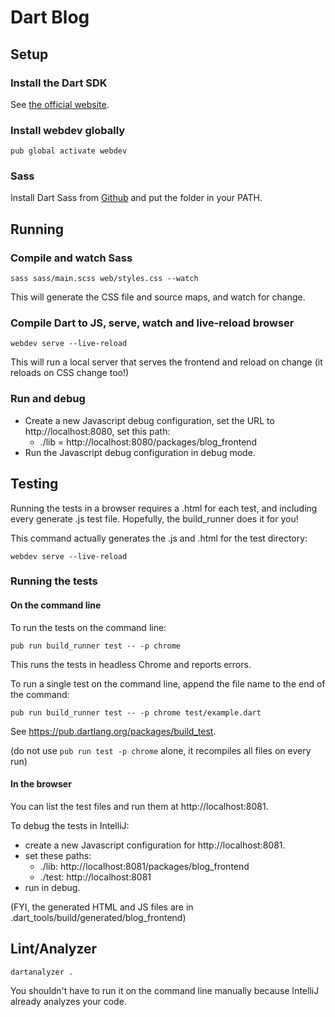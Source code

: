 # Dart Blog
## Setup
### Install the Dart SDK
See [the official website](https://www.dartlang.org/tools/sdk#install).

### Install webdev globally
```
pub global activate webdev
```

### Sass
Install Dart Sass from [Github](https://github.com/sass/dart-sass/releases) and put the folder in your PATH.

## Running
### Compile and watch Sass
```
sass sass/main.scss web/styles.css --watch
```
This will generate the CSS file and source maps, and watch for change.
### Compile Dart to JS, serve, watch and live-reload browser
```
webdev serve --live-reload
```
This will run a local server that serves the frontend and reload on change (it reloads on CSS change too!)
### Run and debug
* Create a new Javascript debug configuration, set the URL to http://localhost:8080, set this path:
    * ./lib = http://localhost:8080/packages/blog_frontend
* Run the Javascript debug configuration in debug mode.

## Testing
Running the tests in a browser requires a .html for each test,
and including every generate .js test file. Hopefully, the 
build_runner does it for you! 

This command actually generates the .js and .html for the test directory:
```
webdev serve --live-reload
```

### Running the tests
#### On the command line
To run the tests on the command line:
```
pub run build_runner test -- -p chrome
```
This runs the tests in headless Chrome and reports errors.

To run a single test on the command line, append the file name to the end of the command:
```
pub run build_runner test -- -p chrome test/example.dart
```

See https://pub.dartlang.org/packages/build_test.

(do not use `pub run test -p chrome` alone, it recompiles all files on every run)

#### In the browser
You can list the test files and run them at http://localhost:8081.

To debug the tests in IntelliJ:
* create a new Javascript configuration for http://localhost:8081.
* set these paths:
    * ./lib: http://localhost:8081/packages/blog_frontend
    * ./test: http://localhost:8081
* run in debug.

(FYI, the generated HTML and JS files are in .dart_tools/build/generated/blog_frontend)

## Lint/Analyzer
```
dartanalyzer .
```
You shouldn't have to run it on the command line manually because IntelliJ already analyzes
your code.
